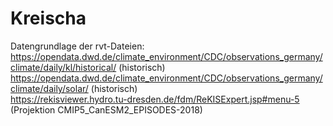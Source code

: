 # Kreischa

Datengrundlage der rvt-Dateien:    
https://opendata.dwd.de/climate_environment/CDC/observations_germany/climate/daily/kl/historical/ (historisch)   
https://opendata.dwd.de/climate_environment/CDC/observations_germany/climate/daily/solar/ (historisch)   
https://rekisviewer.hydro.tu-dresden.de/fdm/ReKISExpert.jsp#menu-5 (Projektion CMIP5\_CanESM2\_EPISODES-2018)   
